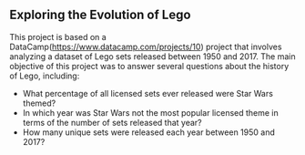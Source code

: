 ## Exploring the Evolution of Lego

This project is based on a DataCamp(https://www.datacamp.com/projects/10) project that involves analyzing a dataset of Lego sets released between 1950 and 2017. The main objective of this project was to answer several questions about the history of Lego, including:

* What percentage of all licensed sets ever released were Star Wars themed?
* In which year was Star Wars not the most popular licensed theme in terms of the number of sets released that year?
* How many unique sets were released each year between 1950 and 2017?
